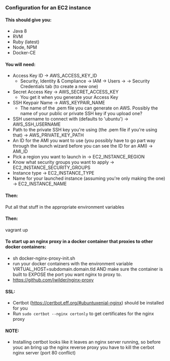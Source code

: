 ### Configuration for an EC2 instance

#### This should give you:
-  Java 8
-  RVM
-  Ruby (latest)
-  Node, NPM
-  Docker-CE

#### You will need:
-  Access Key ID -> AWS_ACCESS_KEY_ID
    -  Security, Identity & Compliance -> IAM -> Users -> <user> -> Security Credentials tab (to create a new one)
-  Secret Access Key -> AWS_SECRET_ACCESS_KEY
    -  You get it when you generate your Access Key
-  SSH Keypair Name -> AWS_KEYPAIR_NAME
    -  The name of the .pem file you can generate on AWS. Possibly the name of your public or private SSH key if you upload one?
-  SSH username to connect with (defaults to 'ubuntu') -> AWS_SSH_USERNAME
-  Path to the private SSH key you're using (the .pem file if you're using that) -> AWS_PRIVATE_KEY_PATH
-  An ID for the AMI you want to use (you possibly have to go part way through the launch wizard before you can see
the ID for an AMI) -> AMI_ID
-  Pick a region you want to launch in -> EC2_INSTANCE_REGION
-  Know what security groups you want to apply -> EC2_INSTANCE_SECURITY_GROUPS
-  Instance type -> EC2_INSTANCE_TYPE
-  Name for your launched instance (assuming you're only making the one) -> EC2_INSTANCE_NAME

#### Then:
Put all that stuff in the appropriate environment variables

#### Then:
vagrant up

#### To start up an nginx proxy in a docker container that proxies to other docker containers:
-  sh docker-nginx-proxy-init.sh 
-  run your docker containers with the environment variable VIRTUAL_HOST=subdomain.domain.tld AND make sure the container is built to EXPOSE the port you want nginx to proxy to.
-  https://github.com/jwilder/nginx-proxy

#### SSL:
-  Certbot (https://certbot.eff.org/#ubuntuxenial-nginx) should be installed for you
-  Run ```sudo certbot --nginx certonly``` to get certificates for the nginx proxy

#### NOTE:
-  Installing certbot looks like it leaves an nginx server running, so before youc an bring up the nginx reverse proxy you have to kill the cerbot nginx server (port 80 conflict)
